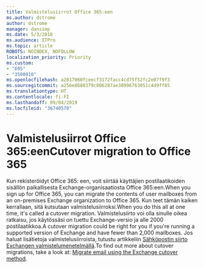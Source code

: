 ```yaml
---
title: Valmistelusiirrot Office 365:een
ms.author: dstrome
author: dstrome
manager: dansimp
ms.date: 5/3/2018
ms.audience: ITPro
ms.topic: article
ROBOTS: NOINDEX, NOFOLLOW
localization_priority: Priority
ms.custom:
- "695"
- "3500010"
ms.openlocfilehash: a2017060fceecf3172facc4cd75f52fc2e07f9f3
ms.sourcegitcommit: a256e8680379c006287ae30996763051c4d9ff85
ms.translationtype: HT
ms.contentlocale: fi-FI
ms.lasthandoff: 09/04/2019
ms.locfileid: "36740570"
---
```

# <a name="cutover-migrations-to-office-365"></a><span data-ttu-id="bd160-102">Valmistelusiirrot Office 365:een</span><span class="sxs-lookup"><span data-stu-id="bd160-102">Cutover migration to Office 365</span></span>

<span data-ttu-id="bd160-103">Kun rekisteröidyt Office 365: een, voit siirtää käyttäjien postilaatikoiden sisällön paikallisesta Exchange-organisaatiosta Office 365:een.</span><span class="sxs-lookup"><span data-stu-id="bd160-103">When you sign up for Office 365, you can migrate the contents of user mailboxes from an on-premises Exchange organization to Office 365.</span></span> <span data-ttu-id="bd160-104">Kun teet tämän kaiken kerrallaan, sitä kutsutaan valmistelusiirroksi.</span><span class="sxs-lookup"><span data-stu-id="bd160-104">When you do this all at one time, it's called a cutover migration.</span></span> <span data-ttu-id="bd160-105">Valmistelusiirto voi olla sinulle oikea ratkaisu, jos käytössäsi on tuettu Exchange-versio ja alle 2000 postilaatikkoa.</span><span class="sxs-lookup"><span data-stu-id="bd160-105">A cutover migration could be right for you if you're running a supported version of Exchange and have fewer than 2,000 mailboxes.</span></span> <span data-ttu-id="bd160-106">Jos haluat lisätietoja valmistelusiirroista, tutustu artikkeliin [Sähköpostin siirto Exchangen valmistelumenetelmällä](https://docs.microsoft.com/Exchange/mailbox-migration/cutover-migration-to-office-365).</span><span class="sxs-lookup"><span data-stu-id="bd160-106">To find out more about cutover migrations, take a look at: [Migrate email using the Exchange cutover method](https://docs.microsoft.com/Exchange/mailbox-migration/cutover-migration-to-office-365).</span></span>
  